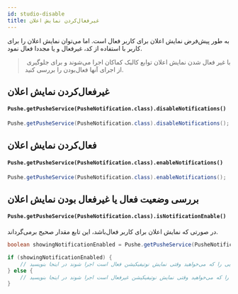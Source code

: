 ```yaml
---
id: studio-disable
title: غیرفعال‌کردن نمایش اعلان
---
```


به طور پیش‌فرض نمایش اعلان برای کاربر فعال‌ است. اما می‌توان نمایش اعلان را برای کاربر با استفاده از کد، غیرفعال و یا مجددا فعال نمود.

>‌ با غیر فعال شدن نمایش اعلان توابع کالبک کماکان اجرا می‌شوند و برای جلوگیری از اجرای آنها فعال‌بودن را بررسی کنید.

## غیرفعال‌کردن نمایش اعلان

<div dir='ltr'>

#### `Pushe.getPusheService(PusheNotification.class).disableNotifications()`

</div>

```java
Pushe.getPusheService(PusheNotification.class).disableNotifications();
```

## فعال‌کردن نمایش اعلان

<div dir='ltr'>

#### `Pushe.getPusheService(PusheNotification.class).enableNotifications()`

</div>

```java
Pushe.getPusheService(PusheNotification.class).enableNotifications();
```

## بررسی وضعیت فعال یا غیرفعال بودن نمایش اعلان


<div dir='ltr'>

#### `Pushe.getPusheService(PusheNotification.class).isNotificationEnable()`

</div>
در صورتی که نمایش اعلان برای کاربر فعال‌باشد، این تابع مقدار صحیح برمی‌گرداند.

```java
boolean showingNotificationEnabled = Pushe.getPusheService(PusheNotification.class).isNotificationEnable();

if (showingNotificationEnabled) {
    // می‌توانید کدهایی را که می‌خواهید وقتی نمایش نوتیفیکیشن فعال است اجرا شوند در اینجا بنویسید
} else {
    // می‌توانید کدهایی را که می‌خواهید وقتی نمایش نوتیفیکیشن غیرفعال است اجرا شوند در اینجا بنویسید
}
```